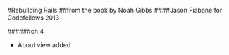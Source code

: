 #Rebuilding Rails
##from the book by Noah Gibbs
####Jason Fiabane for Codefellows 2013

######ch 4
- About view added
